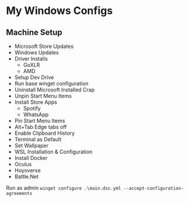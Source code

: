 # My Windows Configs

## Machine Setup

- Microsoft Store Updates
- Windows Updates
- Driver Installs
  - GoXLR
  - AMD
- Setup Dev Drive
- Run base winget configuration
- Uninstall Microsoft Installed Crap
- Unpin Start Menu Items
- Install Store Apps
  - Spotify
  - WhatsApp
- Pin Start Menu Items
- Alt+Tab Edge tabs off
- Enable Clipboard History
- Terminal as Default
- Set Wallpaper
- WSL Installation & Configuration
- Install Docker
- Oculus
- Hoyoverse
- Battle.Net

Run as admin
`winget configure .\main.dsc.yml --accept-configuration-agreements`
